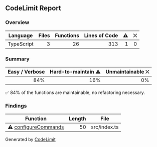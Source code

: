 ## CodeLimit Report

### Overview
| **Language** | **Files** | **Functions** | **Lines of Code** | **⚠** | **⛌** |
| --- | ---: | ---: | ---: | ---: | ---: |
| TypeScript | 3 | 26 | 313 | 1 | 0 |

### Summary
| **Easy / Verbose** | **Hard-to-maintain ⚠** | **Unmaintainable ⛌** |
| ---: | ---: | ---: |
| 84% | 16% | 0% |

✅ 84% of the functions are maintainable, no refactoring necessary.

### Findings
| **Function** | **Length** | **File** |
| --- | ---: | --- |
| ⚠ [configureCommands](https://github.com/robvanderleek/mudslide/blob/main/src/index.ts#L54-L103) | 50 | src/index.ts |

Generated by [CodeLimit](https://getcodelimit.github.io)
